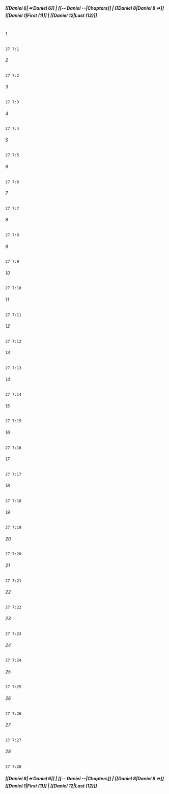 
##### **[[Daniel 6|⏪ Daniel 6]] | [[-- Daniel --|Chapters]] | [[Daniel 8|Daniel 8 ⏩]]**<br>**[[Daniel 1|First (1)]] | [[Daniel 12|Last (12)]]**<br><br>

###### 1
``` verse
27 7:1
```
###### 2
``` verse
27 7:2
```
###### 3
``` verse
27 7:3
```
###### 4
``` verse
27 7:4
```
###### 5
``` verse
27 7:5
```
###### 6
``` verse
27 7:6
```
###### 7
``` verse
27 7:7
```
###### 8
``` verse
27 7:8
```
###### 9
``` verse
27 7:9
```
###### 10
``` verse
27 7:10
```
###### 11
``` verse
27 7:11
```
###### 12
``` verse
27 7:12
```
###### 13
``` verse
27 7:13
```
###### 14
``` verse
27 7:14
```
###### 15
``` verse
27 7:15
```
###### 16
``` verse
27 7:16
```
###### 17
``` verse
27 7:17
```
###### 18
``` verse
27 7:18
```
###### 19
``` verse
27 7:19
```
###### 20
``` verse
27 7:20
```
###### 21
``` verse
27 7:21
```
###### 22
``` verse
27 7:22
```
###### 23
``` verse
27 7:23
```
###### 24
``` verse
27 7:24
```
###### 25
``` verse
27 7:25
```
###### 26
``` verse
27 7:26
```
###### 27
``` verse
27 7:27
```
###### 28
``` verse
27 7:28
```

##### **[[Daniel 6|⏪ Daniel 6]] | [[-- Daniel --|Chapters]] | [[Daniel 8|Daniel 8 ⏩]]**<br>**[[Daniel 1|First (1)]] | [[Daniel 12|Last (12)]]**
